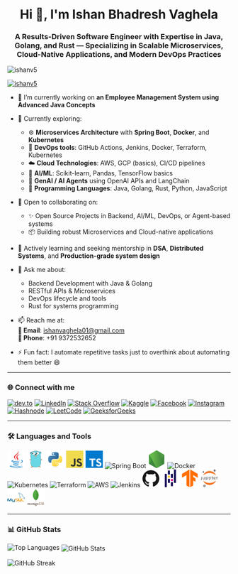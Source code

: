 <h1 align="center">Hi 👋, I'm Ishan Bhadresh Vaghela</h1>
<h3 align="center">
  A Results-Driven Software Engineer with Expertise in Java, Golang, and Rust — Specializing in Scalable Microservices, Cloud-Native Applications, and Modern DevOps Practices
</h3>

<p align="left">
  <img src="https://komarev.com/ghpvc/?username=ishanv5&label=Profile%20views&color=0e75b6&style=flat" alt="ishanv5" />
</p>

<p align="left">
  <a href="https://github.com/ryo-ma/github-profile-trophy">
    <img src="https://github-profile-trophy.vercel.app/?username=ishanv5" alt="ishanv5" />
  </a>
</p>

- 🔭 I’m currently working on **an Employee Management System using Advanced Java Concepts**

- 🌱 Currently exploring:
  - ⚙️ **Microservices Architecture** with **Spring Boot**, **Docker**, and **Kubernetes**
  - 🚀 **DevOps tools**: GitHub Actions, Jenkins, Docker, Terraform, Kubernetes
  - ☁️ **Cloud Technologies**: AWS, GCP (basics), CI/CD pipelines
  - 🧠 **AI/ML**: Scikit-learn, Pandas, TensorFlow basics
  - 🤖 **GenAI / AI Agents** using OpenAI APIs and LangChain
  - 🔧 **Programming Languages**: Java, Golang, Rust, Python, JavaScript

- 👯 Open to collaborating on:
  - ✨ Open Source Projects in Backend, AI/ML, DevOps, or Agent-based systems
  - 📦 Building robust Microservices and Cloud-native applications

- 🤝 Actively learning and seeking mentorship in **DSA**, **Distributed Systems**, and **Production-grade system design**

- 💬 Ask me about:  
  - Backend Development with Java & Golang  
  - RESTful APIs & Microservices  
  - DevOps lifecycle and tools  
  - Rust for systems programming

- 📫 Reach me at:  
  **📧 Email**: ishanvaghela01@gmail.com  
  **📱 Phone**: +91 9372532652

- ⚡ Fun fact: I automate repetitive tasks just to overthink about automating them better 😄

---



### 🌐 Connect with me

<p align="left">
<a href="https://dev.to/ishan_vaghela_ae9ee64c8db" target="blank"><img src="https://raw.githubusercontent.com/rahuldkjain/github-profile-readme-generator/master/src/images/icons/Social/devto.svg" alt="dev.to" height="30" width="40" /></a>
<a href="https://www.linkedin.com/in/ishan-vaghela-b40a28212/" target="blank"><img src="https://raw.githubusercontent.com/rahuldkjain/github-profile-readme-generator/master/src/images/icons/Social/linked-in-alt.svg" alt="LinkedIn" height="30" width="40" /></a>
<a href="https://stackoverflow.com/users/21203547/ishan-vaghela" target="blank"><img src="https://raw.githubusercontent.com/rahuldkjain/github-profile-readme-generator/master/src/images/icons/Social/stack-overflow.svg" alt="Stack Overflow" height="30" width="40" /></a>
<a href="https://www.kaggle.com/ishanvaghela" target="blank"><img src="https://raw.githubusercontent.com/rahuldkjain/github-profile-readme-generator/master/src/images/icons/Social/kaggle.svg" alt="Kaggle" height="30" width="40" /></a>
<a href="https://www.facebook.com/ishan.vaghela.902/" target="blank"><img src="https://raw.githubusercontent.com/rahuldkjain/github-profile-readme-generator/master/src/images/icons/Social/facebook.svg" alt="Facebook" height="30" width="40" /></a>
<a href="https://www.instagram.com/ishanv__0512/" target="blank"><img src="https://raw.githubusercontent.com/rahuldkjain/github-profile-readme-generator/master/src/images/icons/Social/instagram.svg" alt="Instagram" height="30" width="40" /></a>
<a href="https://hashnode.com/@ishanv5" target="blank"><img src="https://raw.githubusercontent.com/rahuldkjain/github-profile-readme-generator/master/src/images/icons/Social/hashnode.svg" alt="Hashnode" height="30" width="40" /></a>
<a href="https://leetcode.com/u/ishanvaghela01/" target="blank"><img src="https://raw.githubusercontent.com/rahuldkjain/github-profile-readme-generator/master/src/images/icons/Social/leet-code.svg" alt="LeetCode" height="30" width="40" /></a>
<a href="https://www.geeksforgeeks.org/user/ishanvag4wwb/" target="blank"><img src="https://raw.githubusercontent.com/rahuldkjain/github-profile-readme-generator/master/src/images/icons/Social/geeks-for-geeks.svg" alt="GeeksforGeeks" height="30" width="40" /></a>
</p>

---

### 🛠️ Languages and Tools

<p align="left">
  <!-- Core Languages -->
  <img src="https://raw.githubusercontent.com/devicons/devicon/master/icons/java/java-original.svg" alt="Java" width="40" height="40"/>
  <img src="https://raw.githubusercontent.com/devicons/devicon/master/icons/go/go-original.svg" alt="Golang" width="40" height="40"/>
  <img src="https://raw.githubusercontent.com/devicons/devicon/master/icons/python/python-original.svg" alt="Python" width="40" height="40"/>
  <img src="https://raw.githubusercontent.com/devicons/devicon/master/icons/javascript/javascript-original.svg" alt="JavaScript" width="40" height="40"/>
  <img src="https://raw.githubusercontent.com/devicons/devicon/master/icons/typescript/typescript-original.svg" alt="TypeScript" width="40" height="40"/>

  <!-- Backend and Microservices -->
  <img src="https://www.vectorlogo.zone/logos/springio/springio-icon.svg" alt="Spring Boot" width="40" height="40"/>
  <img src="https://raw.githubusercontent.com/devicons/devicon/master/icons/nodejs/nodejs-original.svg" alt="Node.js" width="40" height="40"/>
  
  <!-- DevOps & Cloud -->
  <img src="https://www.vectorlogo.zone/logos/docker/docker-icon.svg" alt="Docker" width="40" height="40"/>
  <img src="https://www.vectorlogo.zone/logos/kubernetes/kubernetes-icon.svg" alt="Kubernetes" width="40" height="40"/>
  <img src="https://www.vectorlogo.zone/logos/terraformio/terraformio-icon.svg" alt="Terraform" width="40" height="40"/>
  <img src="https://www.vectorlogo.zone/logos/amazon_aws/amazon_aws-icon.svg" alt="AWS" width="40" height="40"/>
  <img src="https://www.vectorlogo.zone/logos/jenkins/jenkins-icon.svg" alt="Jenkins" width="40" height="40"/>
  <img src="https://raw.githubusercontent.com/devicons/devicon/master/icons/github/github-original.svg" alt="GitHub" width="40" height="40"/>

  <!-- AI/ML -->
  <img src="https://raw.githubusercontent.com/devicons/devicon/master/icons/pandas/pandas-original.svg" alt="Pandas" width="40" height="40"/>
  <img src="https://raw.githubusercontent.com/devicons/devicon/master/icons/tensorflow/tensorflow-original.svg" alt="TensorFlow" width="40" height="40"/>
  <img src="https://raw.githubusercontent.com/devicons/devicon/master/icons/jupyter/jupyter-original-wordmark.svg" alt="Jupyter" width="40" height="40"/>

  <!-- Databases -->
  <img src="https://raw.githubusercontent.com/devicons/devicon/master/icons/mysql/mysql-original-wordmark.svg" alt="MySQL" width="40" height="40"/>
  <img src="https://raw.githubusercontent.com/devicons/devicon/master/icons/mongodb/mongodb-original-wordmark.svg" alt="MongoDB" width="40" height="40"/>
</p>

---

### 📊 GitHub Stats

<p><img align="left" src="https://github-readme-stats.vercel.app/api/top-langs?username=ishanv5&show_icons=true&locale=en&layout=compact" alt="Top Languages" /></p>

<p>&nbsp;<img align="center" src="https://github-readme-stats.vercel.app/api?username=ishanv5&show_icons=true&locale=en" alt="GitHub Stats" /></p>

<p><img align="center" src="https://github-readme-streak-stats.herokuapp.com/?user=ishanv5&" alt="GitHub Streak" /></p>
